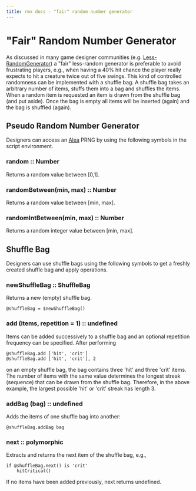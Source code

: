```yaml
---
title: rmx docs - "fair" random number generator
---
```


# "Fair" Random Number Generator

As discussed in many game designer communities (e.g. [Less-RandomGenerator]) a
"fair" less-random generator is preferable to avoid frustrating players, e.g.,
when having a 40% hit chance the player really expects to hit a creature twice
out of five swings. This kind of controlled randomness can be implemented with
a shuffle bag. A shuffle bag takes an arbitrary number of items, stuffs them
into a bag and shuffles the items. When a random item is requested an item is
drawn from the shuffle bag (and put aside). Once the bag is empty all items
will be inserted (again) and the bag is shuffled (again).


## Pseudo Random Number Generator

Designers can access an [Alea] PRNG by using the following symbols
in the script environment.

### random :: Number

Returns a random value between [0,1].

### randomBetween(min, max) :: Number

Returns a random value between [min, max].

### randomIntBetween(min, max) :: Number

Returns a random integer value between [min, max].


## Shuffle Bag

Designers can use shuffle bags using the following symbols to get a freshly
created shuffle bag and apply operations.

### newShuffleBag :: ShuffleBag

Returns a new (empty) shuffle bag.

    @shuffleBag = $newShuffleBag()

### add (items, repetition = 1) :: undefined

Items can be added successively to a shuffle bag and an optional repetition
frequency can be specified. After performing

    @shuffleBag.add ['hit', 'crit']
    @shuffleBag.add ['hit', 'crit'], 2

on an empty shuffle bag, the bag contains three 'hit' and three 'crit' items.
The number of items with the same value determines the longest streak
(sequence) that can be drawn from the shuffle bag. Therefore, in the above
example, the largest possible 'hit' or 'crit' streak has length 3.


### addBag (bag) :: undefined

Adds the items of one shuffle bag into another:

    @shuffleBag.addBag bag


### next :: polymorphic

Extracts and returns the next item of the shuffle bag, e.g.,

    if @shuffleBag.next() is 'crit'
        hitCritical()

If no items have been added previously, next returns undefined.



[Less-RandomGenerator]: http://seanmonstar.com/post/708989796/a-less-random-generator
[Alea]: http://baagoe.com/en/RandomMusings/javascript/
